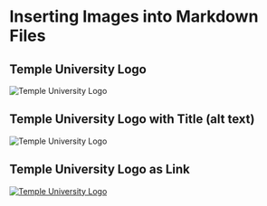 # Inserting Images into Markdown Files

## Temple University Logo

![Temple University Logo](https://upload.wikimedia.org/wikipedia/commons/6/67/Temple_University_Logo.svg)

## Temple University Logo with Title (alt text)

![Temple University Logo](https://upload.wikimedia.org/wikipedia/commons/6/67/Temple_University_Logo.svg "Temple University Logo")

## Temple University Logo as Link

[![Temple University Logo](https://upload.wikimedia.org/wikipedia/commons/6/67/Temple_University_Logo.svg)](https://www.temple.edu/)
